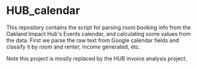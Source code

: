 # HUB_calendar
This repository contains the script for parsing room booking info from the Oakland Impact Hub's Events calendar, and calculating some values from the data.   First we parse the raw text from Google calendar fields and classify it by room and renter, income generated, etc.

Note this project is mostly replaced by the HUB invoice analysis project.
